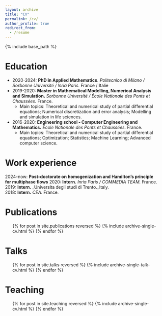 ```yaml
---
layout: archive
title: "CV"
permalink: /cv/
author_profile: true
redirect_from:
  - /resume
---
```


{% include base_path %}

Education
======
* 2020-2024: **PhD in Applied Mathematics.** _Politecnico di Milano / Sorbonne Université / Inria Paris._ France / Italie
* 2019-2020: **Master in Mathematical Modelling, Numerical Analysis and Simulation.** _Sorbonne Université / École Nationale des Ponts et Chaussées._ France.
  * Main topics: Theoretical and numerical study of partial differential equations; Numerical discretization and error analysis; Modelling and simulation in life sciences. 
* 2016-2020: **Engineering school - Computer Engineering and Mathematics.** _École Nationale des Ponts et Chaussées._ France.
  * Main topics: Theoretical and numerical study of partial differential equations; Optimization; Statistics; Machine Learning; Advanced computer science. 

Work experience
======
2024-now: **Post-doctorate on homogenization and Hamilton’s principle for multiphase flows** 
2020: **Intern.** _Inria Paris / COMMEDIA TEAM._ France. 
2019: **Intern.** _Universita degli studi di Trento._Italy.  
2018: **Intern.** _CEA._ France. 

Publications
======
  <ul>{% for post in site.publications reversed %}
    {% include archive-single-cv.html %}
  {% endfor %}</ul>
  
Talks
======
  <ul>{% for post in site.talks reversed %}
    {% include archive-single-talk-cv.html  %}
  {% endfor %}</ul>
  
Teaching
======
  <ul>{% for post in site.teaching reversed %}
    {% include archive-single-cv.html %}
  {% endfor %}</ul>
